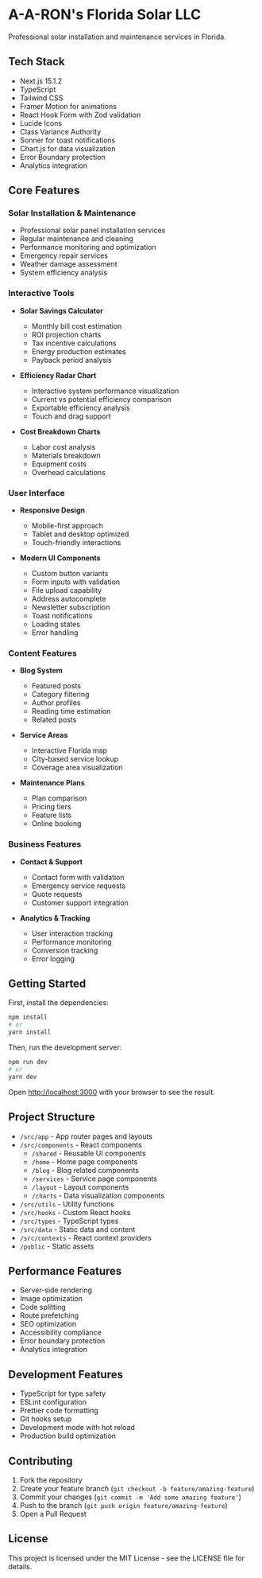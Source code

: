 # A-A-RON's Florida Solar LLC

Professional solar installation and maintenance services in Florida.

## Tech Stack

- Next.js 15.1.2
- TypeScript
- Tailwind CSS
- Framer Motion for animations
- React Hook Form with Zod validation
- Lucide Icons
- Class Variance Authority
- Sonner for toast notifications
- Chart.js for data visualization
- Error Boundary protection
- Analytics integration

## Core Features

### Solar Installation & Maintenance
- Professional solar panel installation services
- Regular maintenance and cleaning
- Performance monitoring and optimization
- Emergency repair services
- Weather damage assessment
- System efficiency analysis

### Interactive Tools
- **Solar Savings Calculator**
  - Monthly bill cost estimation
  - ROI projection charts
  - Tax incentive calculations
  - Energy production estimates
  - Payback period analysis

- **Efficiency Radar Chart**
  - Interactive system performance visualization
  - Current vs potential efficiency comparison
  - Exportable efficiency analysis
  - Touch and drag support

- **Cost Breakdown Charts**
  - Labor cost analysis
  - Materials breakdown
  - Equipment costs
  - Overhead calculations

### User Interface
- **Responsive Design**
  - Mobile-first approach
  - Tablet and desktop optimized
  - Touch-friendly interactions

- **Modern UI Components**
  - Custom button variants
  - Form inputs with validation
  - File upload capability
  - Address autocomplete
  - Newsletter subscription
  - Toast notifications
  - Loading states
  - Error handling

### Content Features
- **Blog System**
  - Featured posts
  - Category filtering
  - Author profiles
  - Reading time estimation
  - Related posts

- **Service Areas**
  - Interactive Florida map
  - City-based service lookup
  - Coverage area visualization

- **Maintenance Plans**
  - Plan comparison
  - Pricing tiers
  - Feature lists
  - Online booking

### Business Features
- **Contact & Support**
  - Contact form with validation
  - Emergency service requests
  - Quote requests
  - Customer support integration

- **Analytics & Tracking**
  - User interaction tracking
  - Performance monitoring
  - Conversion tracking
  - Error logging

## Getting Started

First, install the dependencies:

```bash
npm install
# or
yarn install
```

Then, run the development server:

```bash
npm run dev
# or
yarn dev
```

Open [http://localhost:3000](http://localhost:3000) with your browser to see the result.

## Project Structure

- `/src/app` - App router pages and layouts
- `/src/components` - React components
  - `/shared` - Reusable UI components
  - `/home` - Home page components
  - `/blog` - Blog related components
  - `/services` - Service page components
  - `/layout` - Layout components
  - `/charts` - Data visualization components
- `/src/utils` - Utility functions
- `/src/hooks` - Custom React hooks
- `/src/types` - TypeScript types
- `/src/data` - Static data and content
- `/src/contexts` - React context providers
- `/public` - Static assets

## Performance Features
- Server-side rendering
- Image optimization
- Code splitting
- Route prefetching
- SEO optimization
- Accessibility compliance
- Error boundary protection
- Analytics integration

## Development Features
- TypeScript for type safety
- ESLint configuration
- Prettier code formatting
- Git hooks setup
- Development mode with hot reload
- Production build optimization

## Contributing

1. Fork the repository
2. Create your feature branch (`git checkout -b feature/amazing-feature`)
3. Commit your changes (`git commit -m 'Add some amazing feature'`)
4. Push to the branch (`git push origin feature/amazing-feature`)
5. Open a Pull Request

## License

This project is licensed under the MIT License - see the LICENSE file for details.
